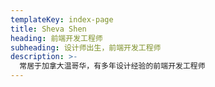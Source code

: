 ```yaml
---
templateKey: index-page
title: Sheva Shen
heading: 前端开发工程师
subheading: 设计师出生，前端开发工程师
description: >-
  常居于加拿大温哥华，有多年设计经验的前端开发工程师
---
```


